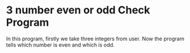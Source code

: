 # 3 number even or odd Check Program

In this program, firstly we take three integers from user. Now the program tells which number is even and which is odd.
